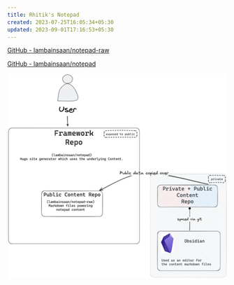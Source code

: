 ```yaml
---
title: Rhitik's Notepad
created: 2023-07-25T16:05:34+05:30
updated: 2023-09-01T17:16:53+05:30
---
```


[GitHub - lambainsaan/notepad-raw](https://github.com/lambainsaan/notepad-raw)


[GitHub - lambainsaan/notepad](https://github.com/lambainsaan/notepad)

![image](images/obsidian_vault_working.png)
